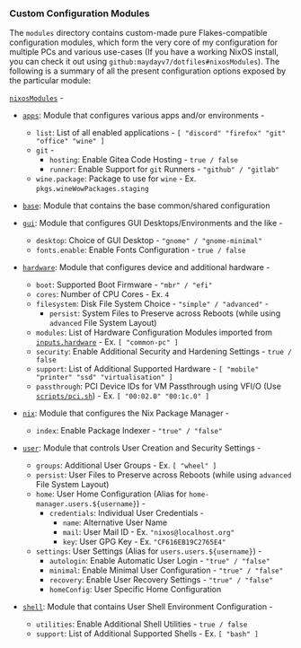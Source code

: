 ### Custom Configuration Modules

The `modules` directory contains custom-made pure Flakes-compatible configuration modules, which form the very core of my configuration for multiple PCs and various use-cases (If you have a working NixOS install, you can check it out using `github:maydayv7/dotfiles#nixosModules`). The following is a summary of all the present configuration options exposed by the particular module:

[`nixosModules`](./default.nix) -

- [`apps`](./apps): Module that configures various apps and/or environments -

  - `list`: List of all enabled applications - `[ "discord" "firefox" "git" "office" "wine" ]`
  - `git` -
    - `hosting`: Enable Gitea Code Hosting - `true / false`
    - `runner`: Enable Support for `git` Runners - `"github" / "gitlab"`
  - `wine.package`: Package to use for `wine` - Ex. `pkgs.wineWowPackages.staging`

- [`base`](./base): Module that contains the base common/shared configuration

- [`gui`](./gui): Module that configures GUI Desktops/Environments and the like -

  - `desktop`: Choice of GUI Desktop - `"gnome" / "gnome-minimal"`
  - `fonts.enable`: Enable Fonts Configuration - `true / false`

- [`hardware`](./hardware): Module that configures device and additional hardware -

  - `boot`: Supported Boot Firmware - `"mbr" / "efi"`
  - `cores`: Number of CPU Cores - Ex. `4`
  - `filesystem`: Disk File System Choice - `"simple" / "advanced"` -
    - `persist`: System Files to Preserve across Reboots (while using `advanced` File System Layout)
  - `modules`: List of Hardware Configuration Modules imported from [`inputs.hardware`](https://github.com/nixos/nixos-hardware) - Ex. `[ "common-pc" ]`
  - `security`: Enable Additional Security and Hardening Settings - `true / false`
  - `support`: List of Additional Supported Hardware - `[ "mobile" "printer" "ssd" "virtualisation" ]`
  - `passthrough`: PCI Device IDs for VM Passthrough using VFI/O (Use [`scripts/pci.sh`](../scripts/pci.sh)) - Ex. `[ "00:02.0" "00:1c.0" ]`

- [`nix`](./nix): Module that configures the Nix Package Manager -

  - `index`: Enable Package Indexer - `"true" / "false"`

- [`user`](./user): Module that controls User Creation and Security Settings -

  - `groups`: Additional User Groups - Ex. `[ "wheel" ]`
  - `persist`: User Files to Preserve across Reboots (while using `advanced` File System Layout)
  - `home`: User Home Configuration (Alias for `home-manager.users.${username}`) -
    - `credentials`: Individual User Credentials -
      - `name`: Alternative User Name
      - `mail`: User Mail ID - Ex. `"nixos@localhost.org"`
      - `key`: User GPG Key - Ex. `"CF616EB19C2765E4"`
  - `settings`: User Settings (Alias for `users.users.${username}`) -
    - `autologin`: Enable Automatic User Login - `"true" / "false"`
    - `minimal`: Enable Minimal User Configuration - `"true" / "false"`
    - `recovery`: Enable User Recovery Settings - `"true" / "false"`
    - `homeConfig`: User Specific Home Configuration

- [`shell`](./shell): Module that contains User Shell Environment Configuration -
  - `utilities`: Enable Additional Shell Utilities - `true / false`
  - `support`: List of Additional Supported Shells - Ex. `[ "bash" ]`

